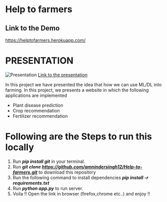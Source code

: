# Help to farmers

## Link to the Demo
https://helptofarmers.herokuapp.com/

# PRESENTATION
![Presentation](https://i.ibb.co/23JVN8W/Screenshot-from-2021-07-15-17-39-38.png)
[Link to the presentation ](https://www.canva.com/design/DAEeiw1W8hw/v_eZ2YLwaqe3fZYdePt3cA/view?utm_content=DAEeiw1W8hw&utm_campaign=designshare&utm_medium=link&utm_source=publishsharelink#1)


In this project we have presented the idea that how we can use ML/DL into farming. In this project, we presents a website in which the following applications are implemented
* Plant disease prediction
* Crop recommendation
* Fertilizer recommendation


# Following are the Steps to run this locally
1. Run ***pip install git*** in your terminal.
2. Run ***git clone https://github.com/amnindersingh12/Help-to-farmers.git***  to download this repository
3. Run the following command to install dependencies
  ***pip install -r requirements.txt***
4. Run ***python app.py*** to run server.
5. Voila !! Open the link in browser (firefox,chrome etc..) and enjoy !!


